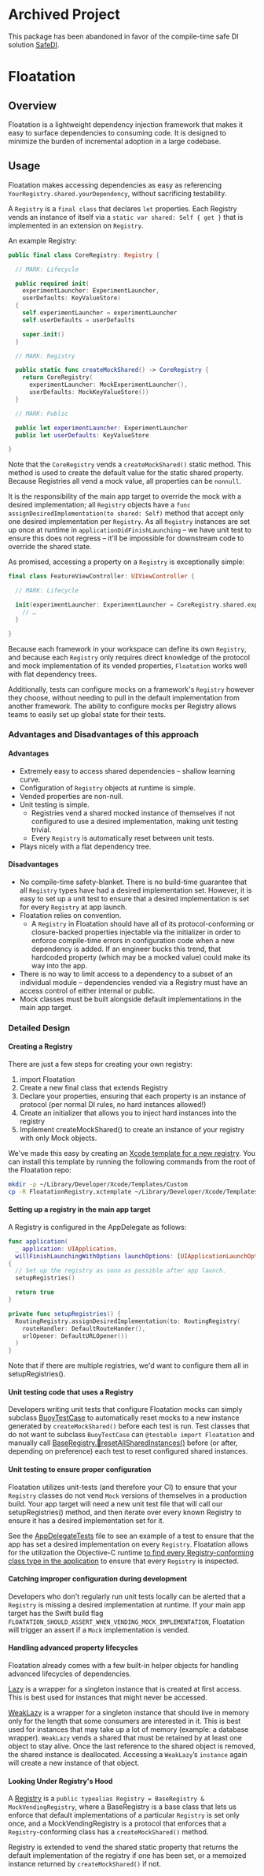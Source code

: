 # Archived Project

This package has been abandoned in favor of the compile-time safe DI solution [SafeDI](https://github.com/dfed/safedi).

# Floatation

## Overview

Floatation is a lightweight dependency injection framework that makes it easy to surface dependencies to consuming code. It is designed to minimize the burden of incremental adoption in a large codebase.

## Usage

Floatation makes accessing dependencies as easy as referencing `YourRegistry.shared.yourDependency`, without sacrificing testability.

A `Registry` is a `final class` that declares `let` properties. Each Registry vends an instance of itself via a `static var shared: Self { get }` that is implemented in an extension on `Registry`.

An example Registry:

```swift
public final class CoreRegistry: Registry {

  // MARK: Lifecycle

  public required init(
    experimentLauncher: ExperimentLauncher,
    userDefaults: KeyValueStore)
  {
    self.experimentLauncher = experimentLauncher
    self.userDefaults = userDefaults

    super.init()
  }

  // MARK: Registry

  public static func createMockShared() -> CoreRegistry {
    return CoreRegistry(
      experimentLauncher: MockExperimentLauncher(),
      userDefaults: MockKeyValueStore())
  }

  // MARK: Public

  public let experimentLauncher: ExperimentLauncher
  public let userDefaults: KeyValueStore

}
```

Note that the `CoreRegistry` vends a `createMockShared()` static method. This method is used to create the default value for the static shared property. Because Registries all vend a mock value, all properties can be `nonnull`.

It is the responsibility of the main app target to override the mock with a desired implementation; all `Registry` objects have a `func assignDesiredImplementation(to shared: Self)` method that accept only one desired implementation per `Registry`. As all `Registry` instances are set up once at runtime in `applicationDidFinishLaunching` – we have unit test to ensure this does not regress – it'll be impossible for downstream code to override the shared state.

As promised, accessing a property on a `Registry` is exceptionally simple:

```swift
final class FeatureViewController: UIViewController {

  // MARK: Lifecycle

  init(experimentLauncher: ExperimentLauncher = CoreRegistry.shared.experimentLauncher) {
    // …
  }

}
```

Because each framework in your workspace can define its own `Registry`, and because each `Registry` only requires direct knowledge of the protocol and mock implementation of its vended properties, `Floatation` works well with flat dependency trees.

Additionally, tests can configure mocks on a framework's `Registry` however they choose, without needing to pull in the default implementation from another framework. The ability to configure mocks per Registry allows teams to easily set up global state for their tests.

### Advantages and Disadvantages of this approach

#### Advantages

* Extremely easy to access shared dependencies – shallow learning curve.
* Configuration of `Registry` objects at runtime is simple.
* Vended properties are non-null.
* Unit testing is simple.
    * Registries vend a shared mocked instance of themselves if not configured to use a desired implementation, making unit testing trivial.
    * Every `Registry` is automatically reset between unit tests.
* Plays nicely with a flat dependency tree.

#### Disadvantages

* No compile-time safety-blanket. There is no build-time guarantee that all `Registry` types have had a desired implementation set. However, it is easy to set up a unit test to ensure that a desired implementation is set for every `Registry` at app launch.
* Floatation relies on convention.
    * A `Registry` in Floatation should have all of its protocol-conforming or closure-backed properties injectable via the initializer in order to enforce compile-time errors in configuration code when a new dependency is added. If an engineer bucks this trend, that hardcoded property (which may be a mocked value) could make its way into the app.
* There is no way to limit access to a dependency to a subset of an individual module – dependencies vended via a Registry must have an access control of either internal or public.
* Mock classes must be built alongside default implementations in the main app target.

### Detailed Design

#### Creating a Registry

There are just a few steps for creating your own registry:

1. import Floatation
2. Create a new final class that extends Registry
3. Declare your properties, ensuring that each property is an instance of protocol (per normal DI rules, no hard instances allowed!)
4. Create an initializer that allows you to inject hard instances into the registry
5. Implement createMockShared() to create an instance of your registry with only Mock objects.

We've made this easy by creating an [Xcode template for a new registry](https://github.com/dfed/Floatation/blob/master/FloatationRegistry.xctemplate). You can install this template by running the following commands from the root of the Floatation repo:
```bash
mkdir -p ~/Library/Developer/Xcode/Templates/Custom
cp -R FloatationRegistry.xctemplate ~/Library/Developer/Xcode/Templates/Custom/
```

#### Setting up a registry in the main app target

A Registry is configured in the AppDelegate as follows:

```swift
func application(
  _ application: UIApplication,
  willFinishLaunchingWithOptions launchOptions: [UIApplicationLaunchOptionsKey: Any]?) -> Bool
{
  // Set up the registry as soon as possible after app launch.
  setupRegistries()

  return true
}

private func setupRegistries() {
  RoutingRegistry.assignDesiredImplementation(to: RoutingRegistry(
    routeHandler: DefaultRouteHander(),
    urlOpener: DefaultURLOpener())
  )
}
```

Note that if there are multiple registries, we'd want to configure them all in setupRegistries().

#### Unit testing code that uses a Registry

Developers writing unit tests that configure Floatation mocks can simply subclass [BuoyTestCase](https://github.com/dfed/Floatation/blob/master/BuoyTest/Sources/BuoyTestCase.swift) to automatically reset mocks to a new instance generated by `createMockShared()` before each test is run. Test classes that do not want to subclass `BuoyTestCase` can `@testable import Floatation` and manually call [BaseRegistry.🧪resetAllSharedInstances()](https://github.com/dfed/Floatation/blob/master/Floatation/Sources/Registry.swift#L116) before (or after, depending on preference) each test to reset configured shared instances.

#### Unit testing to ensure proper configuration

Floatation utilizes unit-tests (and therefore your CI) to ensure that your `Registry` classes do not vend `Mock` versions of themselves in a production build. Your app target will need a new unit test file that will call our setupRegistries() method, and then iterate over every known Registry to ensure it has a desired implementation set for it.

See the [AppDelegateTests](https://github.com/dfed/Floatation/blob/master/FloatationSampleApp/FloatationSampleAppTests/AppDelegateTests.swift#L19) file to see an example of a test to ensure that the app has set a desired implementation on every `Registry`. Floatation allows for the utilization the Objective-C runtime [to find every Registry-conforming class type in the application](https://github.com/dfed/Floatation/blob/master/Floatation/Sources/Registry.swift#L123) to ensure that every `Registry` is inspected.

#### Catching improper configuration during development

Developers who don't regularly run unit tests locally can be alerted that a `Registry` is missing a desired implementation at runtime. If your main app target has the Swift build flag `FLOATATION_SHOULD_ASSERT_WHEN_VENDING_MOCK_IMPLEMENTATION`, Floatation will trigger an assert if a `Mock` implementation is vended.

#### Handling advanced property lifecycles

Floatation already comes with a few built-in helper objects for handling advanced lifecycles of dependencies.

[Lazy](https://github.com/dfed/Floatation/blob/master/Floatation/Sources/Lazy.swift) is a wrapper for a singleton instance that is created at first access. This is best used for instances that might never be accessed.

[WeakLazy](https://github.com/dfed/Floatation/blob/master/Floatation/Sources/WeakLazy.swift) is a wrapper for a singleton instance that should live in memory only for the length that some consumers are interested in it. This is best used for instances that may take up a lot of memory (example: a database wrapper). `WeakLazy` vends a shared that must be retained by at least one object to stay alive. Once the last reference to the shared object is removed, the shared instance is deallocated. Accessing a `WeakLazy`’s `instance` again will create a new instance of that object.

#### Looking Under Registry's Hood

A [Registry](https://github.com/dfed/Floatation/blob/master/Floatation/Sources/Registry.swift#L6) is a `public typealias Registry = BaseRegistry & MockVendingRegistry`, where a BaseRegistry is a base class that lets us enforce that default implementations of a particular `Registry` is set only once, and a MockVendingRegistry is a protocol that enforces that a `Registry`-conforming class has a `createMockShared()` method.

Registry is extended to vend the shared static property that returns the default implementation of the registry if one has been set, or a memoized instance returned by `createMockShared()` if not.
